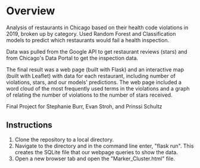 # Overview

Analysis of restaurants in Chicago based on their health code violations in 2019, broken up by category. Used Random Forest and Classification models to predict which restaurants would fail a health inspection.

Data was pulled from the Google API to get restaurant reviews (stars) and from Chicago's Data Portal to get the inspection data.

The final result was a web page (built with Flask) and an interactive map (built with Leaflet) with data for each restaurant, including number of violations, stars, and our models' predictions. The web page included a word cloud of the most frequently used terms in the violations and a graph of relating the number of violations to the number of stars received.

Final Project for Stephanie Burr, Evan Stroh, and Prinssi Schultz

## Instructions

1. Clone the repository to a local directory.
2. Navigate to the directory and in the command line enter, "flask run". This creates the SQLite file that our webpage queries to show the data.
3. Open a new browser tab and open the "Marker_Cluster.html" file.
